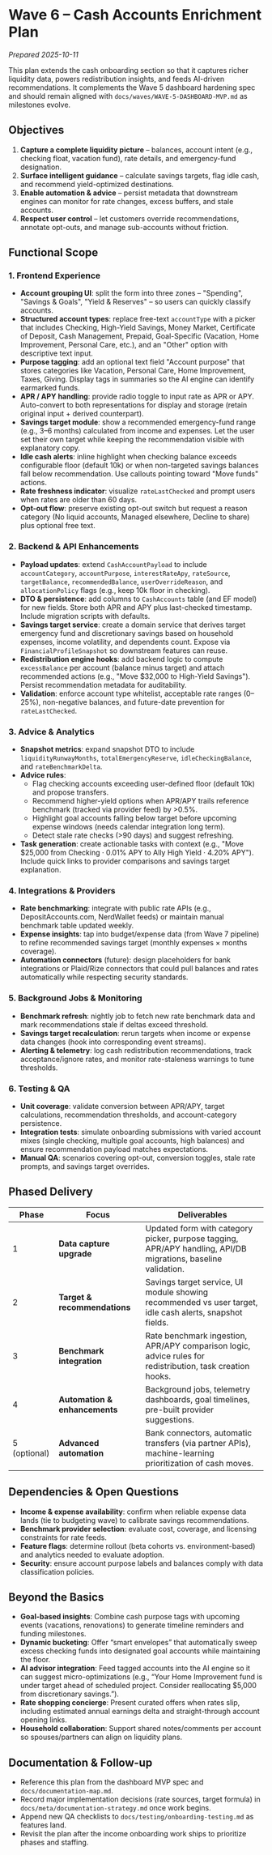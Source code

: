 # Wave 6 – Cash Accounts Enrichment Plan

_Prepared 2025-10-11_

This plan extends the cash onboarding section so that it captures richer liquidity data, powers redistribution insights, and feeds AI-driven recommendations. It complements the Wave 5 dashboard hardening spec and should remain aligned with `docs/waves/WAVE-5-DASHBOARD-MVP.md` as milestones evolve.

## Objectives

1. **Capture a complete liquidity picture** – balances, account intent (e.g., checking float, vacation fund), rate details, and emergency-fund designation.
2. **Surface intelligent guidance** – calculate savings targets, flag idle cash, and recommend yield-optimized destinations.
3. **Enable automation & advice** – persist metadata that downstream engines can monitor for rate changes, excess buffers, and stale accounts.
4. **Respect user control** – let customers override recommendations, annotate opt-outs, and manage sub-accounts without friction.

## Functional Scope

### 1. Frontend Experience
- **Account grouping UI**: split the form into three zones – "Spending", "Savings & Goals", "Yield & Reserves" – so users can quickly classify accounts.
- **Structured account types**: replace free-text `accountType` with a picker that includes Checking, High-Yield Savings, Money Market, Certificate of Deposit, Cash Management, Prepaid, Goal-Specific (Vacation, Home Improvement, Personal Care, etc.), and an "Other" option with descriptive text input.
- **Purpose tagging**: add an optional text field "Account purpose" that stores categories like Vacation, Personal Care, Home Improvement, Taxes, Giving. Display tags in summaries so the AI engine can identify earmarked funds.
- **APR / APY handling**: provide radio toggle to input rate as APR or APY. Auto-convert to both representations for display and storage (retain original input + derived counterpart).
- **Savings target module**: show a recommended emergency-fund range (e.g., 3–6 months) calculated from income and expenses. Let the user set their own target while keeping the recommendation visible with explanatory copy.
- **Idle cash alerts**: inline highlight when checking balance exceeds configurable floor (default 10k) or when non-targeted savings balances fall below recommendation. Use callouts pointing toward "Move funds" actions.
- **Rate freshness indicator**: visualize `rateLastChecked` and prompt users when rates are older than 60 days.
- **Opt-out flow**: preserve existing opt-out switch but request a reason category (No liquid accounts, Managed elsewhere, Decline to share) plus optional free text.

### 2. Backend & API Enhancements
- **Payload updates**: extend `CashAccountPayload` to include `accountCategory`, `accountPurpose`, `interestRateApy`, `rateSource`, `targetBalance`, `recommendedBalance`, `userOverrideReason`, and `allocationPolicy` flags (e.g., keep 10k floor in checking).
- **DTO & persistence**: add columns to `CashAccounts` table (and EF model) for new fields. Store both APR and APY plus last-checked timestamp. Include migration scripts with defaults.
- **Savings target service**: create a domain service that derives target emergency fund and discretionary savings based on household expenses, income volatility, and dependents count. Expose via `FinancialProfileSnapshot` so downstream features can reuse.
- **Redistribution engine hooks**: add backend logic to compute `excessBalance` per account (balance minus target) and attach recommended actions (e.g., "Move $32,000 to High-Yield Savings"). Persist recommendation metadata for auditability.
- **Validation**: enforce account type whitelist, acceptable rate ranges (0–25%), non-negative balances, and future-date prevention for `rateLastChecked`.

### 3. Advice & Analytics
- **Snapshot metrics**: expand snapshot DTO to include `liquidityRunwayMonths`, `totalEmergencyReserve`, `idleCheckingBalance`, and `rateBenchmarkDelta`.
- **Advice rules**:
  - Flag checking accounts exceeding user-defined floor (default 10k) and propose transfers.
  - Recommend higher-yield options when APR/APY trails reference benchmark (tracked via provider feed) by >0.5%.
  - Highlight goal accounts falling below target before upcoming expense windows (needs calendar integration long term).
  - Detect stale rate checks (>90 days) and suggest refreshing.
- **Task generation**: create actionable tasks with context (e.g., "Move $25,000 from Checking · 0.01% APY to Ally High Yield · 4.20% APY"). Include quick links to provider comparisons and savings target explanation.

### 4. Integrations & Providers
- **Rate benchmarking**: integrate with public rate APIs (e.g., DepositAccounts.com, NerdWallet feeds) or maintain manual benchmark table updated weekly.
- **Expense insights**: tap into budget/expense data (from Wave 7 pipeline) to refine recommended savings target (monthly expenses × months coverage).
- **Automation connectors** (future): design placeholders for bank integrations or Plaid/Rize connectors that could pull balances and rates automatically while respecting security standards.

### 5. Background Jobs & Monitoring
- **Benchmark refresh**: nightly job to fetch new rate benchmark data and mark recommendations stale if deltas exceed threshold.
- **Savings target recalculation**: rerun targets when income or expense data changes (hook into corresponding event streams).
- **Alerting & telemetry**: log cash redistribution recommendations, track acceptance/ignore rates, and monitor rate-staleness warnings to tune thresholds.

### 6. Testing & QA
- **Unit coverage**: validate conversion between APR/APY, target calculations, recommendation thresholds, and account-category persistence.
- **Integration tests**: simulate onboarding submissions with varied account mixes (single checking, multiple goal accounts, high balances) and ensure recommendation payload matches expectations.
- **Manual QA**: scenarios covering opt-out, conversion toggles, stale rate prompts, and savings target overrides.

## Phased Delivery

| Phase | Focus | Deliverables |
|-------|-------|--------------|
| 1 | **Data capture upgrade** | Updated form with category picker, purpose tagging, APR/APY handling, API/DB migrations, baseline validation. |
| 2 | **Target & recommendations** | Savings target service, UI module showing recommended vs user target, idle cash alerts, snapshot fields. |
| 3 | **Benchmark integration** | Rate benchmark ingestion, APR/APY comparison logic, advice rules for redistribution, task creation hooks. |
| 4 | **Automation & enhancements** | Background jobs, telemetry dashboards, goal timelines, pre-built provider suggestions. |
| 5 (optional) | **Advanced automation** | Bank connectors, automatic transfers (via partner APIs), machine-learning prioritization of cash moves. |

## Dependencies & Open Questions

- **Income & expense availability**: confirm when reliable expense data lands (tie to budgeting wave) to calibrate savings recommendations.
- **Benchmark provider selection**: evaluate cost, coverage, and licensing constraints for rate feeds.
- **Feature flags**: determine rollout (beta cohorts vs. environment-based) and analytics needed to evaluate adoption.
- **Security**: ensure account purpose labels and balances comply with data classification policies.

## Beyond the Basics

- **Goal-based insights**: Combine cash purpose tags with upcoming events (vacations, renovations) to generate timeline reminders and funding milestones.
- **Dynamic bucketing**: Offer “smart envelopes” that automatically sweep excess checking funds into designated goal accounts while maintaining the floor.
- **AI advisor integration**: Feed tagged accounts into the AI engine so it can suggest micro-optimizations (e.g., “Your Home Improvement fund is under target ahead of scheduled project. Consider reallocating $5,000 from discretionary savings.”).
- **Rate shopping concierge**: Present curated offers when rates slip, including estimated annual earnings delta and straight-through account opening links.
- **Household collaboration**: Support shared notes/comments per account so spouses/partners can align on liquidity plans.

## Documentation & Follow-up

- Reference this plan from the dashboard MVP spec and `docs/documentation-map.md`.
- Record major implementation decisions (rate sources, target formula) in `docs/meta/documentation-strategy.md` once work begins.
- Append new QA checklists to `docs/testing/onboarding-testing.md` as features land.
- Revisit the plan after the income onboarding work ships to prioritize phases and staffing.
